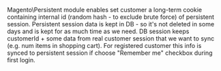 Magento\Persistent module enables set customer a long-term cookie containing internal id (random hash - to exclude brute
force) of persistent session. Persistent session data is kept in DB - so it's not deleted in some days and is kept for
as much time as we need. DB session keeps customerId + some data from real customer session that we want to sync (e.g.
num items in shopping cart). For registered customer this info is synced to persistent session if choose "Remember me"
checkbox during first login.
